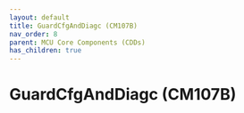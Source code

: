```yaml
---
layout: default
title: GuardCfgAndDiagc (CM107B)
nav_order: 8
parent: MCU Core Components (CDDs)
has_children: true
---
```

# GuardCfgAndDiagc (CM107B)
